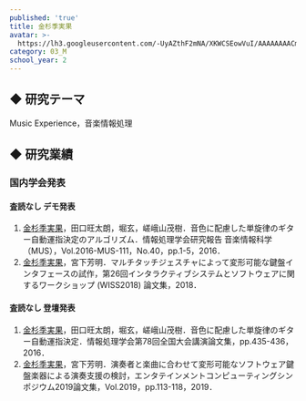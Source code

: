 ```yaml
---
published: 'true'
title: 金杉季実果
avatar: >-
  https://lh3.googleusercontent.com/-UyAZthF2mNA/XKWCSEowVuI/AAAAAAAACmc/cuq_JAtQq1EoJRapRSeBfSOJMidGikZUgCLcBGAs/_DSC0399.JPG
category: 03_M
school_year: 2
---
```

## ◆ 研究テーマ

Music Experience，音楽情報処理

## ◆ 研究業績

### 国内学会発表

#### 査読なし デモ発表

1. <u>金杉季実果</u>，田口旺太朗，堀玄，嵯峨山茂樹．音色に配慮した単旋律のギター自動運指決定のアルゴリズム．情報処理学会研究報告 音楽情報科学（MUS），Vol.2016-MUS-111，No.40，pp.1-5，2016．
2. <u>金杉季実果</u>，宮下芳明．マルチタッチジェスチャによって変形可能な鍵盤インタフェースの試作，第26回インタラクティブシステムとソフトウェアに関するワークショップ (WISS2018) 論文集，2018．

#### 査読なし 登壇発表

1. <u>金杉季実果</u>，田口旺太朗，堀玄，嵯峨山茂樹．音色に配慮した単旋律のギター自動運指決定．情報処理学会第78回全国大会講演論文集，pp.435-436，2016．
2. <u>金杉季実果</u>，宮下芳明．演奏者と楽曲に合わせて変形可能なソフトウェア鍵盤楽器による演奏支援の検討，エンタテインメントコンピューティングシンポジウム2019論文集，Vol.2019，pp.113-118，2019．
